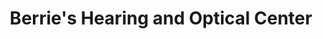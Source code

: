---
title: "Berrie's Hearing and Optical Center"
url: /brunswick/berries-hearing-and-optical-center/
shop: optician
---